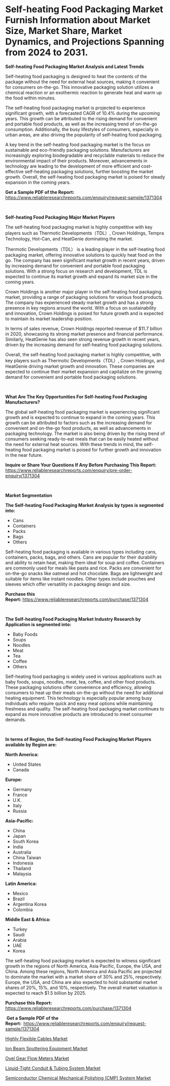 <p><h1>Self-heating Food Packaging Market Furnish Information about Market Size, Market Share, Market Dynamics, and Projections Spanning from 2024 to 2031.</h1></p><p><strong>Self-heating Food Packaging Market Analysis and Latest Trends</strong></p>
<p><p>Self-heating food packaging is designed to heat the contents of the package without the need for external heat sources, making it convenient for consumers on-the-go. This innovative packaging solution utilizes a chemical reaction or an exothermic reaction to generate heat and warm up the food within minutes.</p><p>The self-heating food packaging market is projected to experience significant growth, with a forecasted CAGR of 10.4% during the upcoming years. This growth can be attributed to the rising demand for convenient and portable food products, as well as the increasing trend of on-the-go consumption. Additionally, the busy lifestyles of consumers, especially in urban areas, are also driving the popularity of self-heating food packaging.</p><p>A key trend in the self-heating food packaging market is the focus on sustainable and eco-friendly packaging solutions. Manufacturers are increasingly exploring biodegradable and recyclable materials to reduce the environmental impact of their products. Moreover, advancements in technology are leading to the development of more efficient and cost-effective self-heating packaging solutions, further boosting the market growth. Overall, the self-heating food packaging market is poised for steady expansion in the coming years.</p></p>
<p><strong>Get a Sample PDF of the Report:&nbsp;</strong> <a href="https://www.reliableresearchreports.com/enquiry/request-sample/1371304">https://www.reliableresearchreports.com/enquiry/request-sample/1371304</a></p>
<p>&nbsp;</p>
<p><strong>Self-heating Food Packaging Major Market Players</strong></p>
<p><p>The self-heating food packaging market is highly competitive with key players such as Thermotic Developments（TDL）, Crown Holdings, Tempra Technology, Hot-Can, and HeatGenie dominating the market. </p><p>Thermotic Developments（TDL） is a leading player in the self-heating food packaging market, offering innovative solutions to quickly heat food on the go. The company has seen significant market growth in recent years, driven by increasing demand for convenient and portable food packaging solutions. With a strong focus on research and development, TDL is expected to continue its market growth and expand its market size in the coming years.</p><p>Crown Holdings is another major player in the self-heating food packaging market, providing a range of packaging solutions for various food products. The company has experienced steady market growth and has a strong presence in key regions around the world. With a focus on sustainability and innovation, Crown Holdings is poised for future growth and is expected to maintain its market leadership position.</p><p>In terms of sales revenue, Crown Holdings reported revenue of $11.7 billion in 2020, showcasing its strong market presence and financial performance. Similarly, HeatGenie has also seen strong revenue growth in recent years, driven by the increasing demand for self-heating food packaging solutions.</p><p>Overall, the self-heating food packaging market is highly competitive, with key players such as Thermotic Developments（TDL）, Crown Holdings, and HeatGenie driving market growth and innovation. These companies are expected to continue their market expansion and capitalize on the growing demand for convenient and portable food packaging solutions.</p></p>
<p>&nbsp;</p>
<p><strong>What Are The Key Opportunities For Self-heating Food Packaging Manufacturers?</strong></p>
<p><p>The global self-heating food packaging market is experiencing significant growth and is expected to continue to expand in the coming years. This growth can be attributed to factors such as the increasing demand for convenient and on-the-go food products, as well as advancements in packaging technology. The market is also being driven by the rising trend of consumers seeking ready-to-eat meals that can be easily heated without the need for external heat sources. With these trends in mind, the self-heating food packaging market is poised for further growth and innovation in the near future.</p></p>
<p><strong>Inquire or Share Your Questions If Any Before Purchasing This Report:</strong> <a href="https://www.reliableresearchreports.com/enquiry/pre-order-enquiry/1371304">https://www.reliableresearchreports.com/enquiry/pre-order-enquiry/1371304</a></p>
<p>&nbsp;</p>
<p><strong>Market Segmentation</strong></p>
<p><strong>The Self-heating Food Packaging Market Analysis by types is segmented into:</strong></p>
<p><ul><li>Cans</li><li>Containers</li><li>Packs</li><li>Bags</li><li>Others</li></ul></p>
<p><p>Self-heating food packaging is available in various types including cans, containers, packs, bags, and others. Cans are popular for their durability and ability to retain heat, making them ideal for soup and coffee. Containers are commonly used for meals like pasta and rice. Packs are convenient for on-the-go snacks like oatmeal and hot chocolate. Bags are lightweight and suitable for items like instant noodles. Other types include pouches and sleeves which offer versatility in packaging design and size.</p></p>
<p><strong>Purchase this Report:&nbsp;</strong><a href="https://www.reliableresearchreports.com/purchase/1371304">https://www.reliableresearchreports.com/purchase/1371304</a></p>
<p>&nbsp;</p>
<p><strong>The Self-heating Food Packaging Market Industry Research by Application is segmented into:</strong></p>
<p><ul><li>Baby Foods</li><li>Soups</li><li>Noodles</li><li>Meat</li><li>Tea</li><li>Coffee</li><li>Others</li></ul></p>
<p><p>Self-heating food packaging is widely used in various applications such as baby foods, soups, noodles, meat, tea, coffee, and other food products. These packaging solutions offer convenience and efficiency, allowing consumers to heat up their meals on-the-go without the need for additional heating equipment. This technology is especially popular among busy individuals who require quick and easy meal options while maintaining freshness and quality. The self-heating food packaging market continues to expand as more innovative products are introduced to meet consumer demands.</p></p>
<p>&nbsp;</p>
<p><strong>In terms of Region, the Self-heating Food Packaging Market Players available by Region are:</strong></p>
<p>
    <p> <strong> North America: </strong>
        <ul>
            <li>United States</li>
            <li>Canada</li>
        </ul>
        </p> 
    <p> <strong> Europe: </strong>
        <ul>
            <li>Germany</li>
            <li>France</li>
            <li>U.K.</li>
            <li>Italy</li>
            <li>Russia</li>
        </ul>
        </p> 
    <p> <strong> Asia-Pacific: </strong>
        <ul>
            <li>China</li>
            <li>Japan</li>
            <li>South Korea</li>
            <li>India</li>
            <li>Australia</li>
            <li>China Taiwan</li>
            <li>Indonesia</li>
            <li>Thailand</li>
            <li>Malaysia</li>
        </ul>
        </p> 
    <p> <strong> Latin America: </strong>
        <ul>
            <li>Mexico</li>
            <li>Brazil</li>
            <li>Argentina Korea</li>
            <li>Colombia</li>
        </ul>
        </p> 
    <p> <strong> Middle East & Africa: </strong>
        <ul>
            <li>Turkey</li>
            <li>Saudi</li>
            <li>Arabia</li>
            <li>UAE</li>
            <li>Korea</li>
        </ul>
    </p>
    </p>
<p><p>The self-heating food packaging market is expected to witness significant growth in the regions of North America, Asia Pacific, Europe, the USA, and China. Among these regions, North America and Asia Pacific are projected to dominate the market with a market share of 30% and 25%, respectively. Europe, the USA, and China are also expected to hold substantial market shares of 20%, 15%, and 10%, respectively. The overall market valuation is expected to reach $1.5 billion by 2025.</p></p>
<p><strong>Purchase this Report: </strong><a href="https://www.reliableresearchreports.com/purchase/1371304">https://www.reliableresearchreports.com/purchase/1371304</a></p>
<p>&nbsp;<strong>Get a Sample PDF of the Report:&nbsp;&nbsp;</strong><a href="https://www.reliableresearchreports.com/enquiry/request-sample/1371304">https://www.reliableresearchreports.com/enquiry/request-sample/1371304</a></p>
<p><strong></strong></p>
<p><p><a href="https://github.com/rahu1503/Market-Research-Report-List-2/blob/main/highly-flexible-cables-market.md">Highly Flexible Cables Market</a></p><p><a href="https://medium.com/@amosmonahan243/ion-beam-sputtering-equipment-market-insights-into-market-cagr-market-trends-and-growth-c1c8d0b824da">Ion Beam Sputtering Equipment Market</a></p><p><a href="https://medium.com/p/ca1859853acf/edit">Ovel Gear Flow Meters Market</a></p><p><a href="https://github.com/lababdou/Market-Research-Report-List-1/blob/main/liquid-tight-conduit-tubing-system-market.md">Liquid-Tight Conduit & Tubing System Market</a></p><p><a href="https://medium.com/p/a4956ce45b07/edit">Semiconductor Chemical Mechanical Polishing (CMP) System Market</a></p></p>